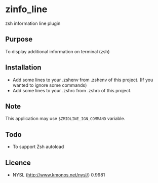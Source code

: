 # zinfo_line

zsh information line plugin

## Purpose

To display additional information on terminal (zsh)

## Installation

* Add some lines to your .zshenv from .zshenv of this project. (If you wanted to ignore some commands)
* Add some lines to your .zshrc from .zshrc of this project.

## Note

This application may use `$ZMIDLINE_IGN_COMMAND` variable.

## Todo

* To support Zsh autoload

## Licence

* NYSL (http://www.kmonos.net/nysl/) 0.9981
